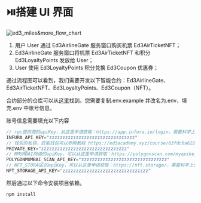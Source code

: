 # ⏯️搭建 UI 界面

![ed3_miles&more_flow_chart](https://i.postimg.cc/9fV5XZpP/ed3-miles-more-flow-chart.jpg)

1. 用户 User 通过 Ed3AirlineGate 服务窗口购买机票 Ed3AirTicketNFT；
2. Ed3AirlineGate 服务窗口将机票 Ed3AirTicketNFT 和积分 Ed3LoyaltyPoints 发放给 User；
3. User 使用 Ed3LoyaltyPoints 积分兑换 Ed3Coupon 优惠券；

通过流程图可以看到，我们需要开发以下智能合约：Ed3AirlineGate、Ed3AirTicketNFT、Ed3LoyaltyPoints、Ed3Coupon（NFT）。

合约部分的仓库可以从[这里](https://github.com/Ed3Academy/ed3-hardhat-template)找到。您需要复制.env.example 并改名为.env，填充.env 中账号信息。

账号信息需要填充以下内容

```javascript
// rpc提供商的apiKey，从这里申请获取：https://app.infura.io/login，需要科学上网，或者可以使用这个账号，不过可能会有限速问题：56375da21c3b4229b525bb8b0d0dfd57
INFURA_API_KEY="zzzzzzzzzzzzzzzzzzzzzzzzzzzzzzzz"
// 钱包的私钥，获取钱包可以参照教程 https://ed3academy.xyz/course/63fdc8a6220f4ff4b42ced94 
PRIVATE_KEY="zzzzzzzzzzzzzzzzzzzzzzzzzzzzzzzz"
// NMUMBAI网络的apiKey，可以从这里申请获取：https://polygonscan.com/myapikey
POLYGONMUMBAI_SCAN_API_KEY="zzzzzzzzzzzzzzzzzzzzzzzzzzzzzzzz"
// NFT_STORAGE的apiKey，可以从这里申请获取：https://nft.storage/，需要科学上网，或者可以使用这个账号，不过可能会有限速问题：eyJhbGciOiJIUzI1NiIsInR5cCI6IkpXVCJ9.eyJzdWIiOiJkaWQ6ZXRocjoweDU0N0FERDFFZmFGMzU2YTFCMDk2NzU4YjAwZDAyNjUzZGY0OGEwRjUiLCJpc3MiOiJuZnQtc3RvcmFnZSIsImlhdCI6MTY3Njg3NjE5NjcwNCwibmFtZSI6Ind0Zi1uZnQifQ.kI8fwg9Ulm3OgdAp3RrNJtGclpCqXGdntReUp-ZDZFI
NFT_STORAGE_API_KEY="zzzzzzzzzzzzzzzzzzzzzzzzzzzzzzzz"
```

然后通过以下命令安装项目依赖。

```powershell
npm install
```
